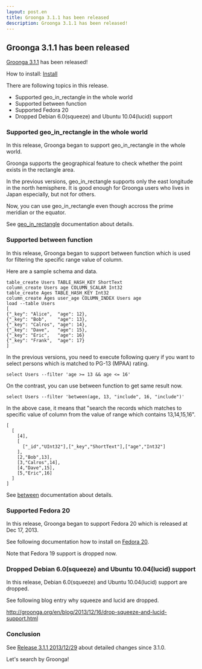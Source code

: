 ```yaml
---
layout: post.en
title: Groonga 3.1.1 has been released
description: Groonga 3.1.1 has been released!
---
```


Groonga 3.1.1 has been released
-------------------------------

[Groonga 3.1.1](/docs/news.html#release-3-1-0) has been released!

How to install: [Install](/docs/install.html)

There are following topics in this release.

-   Supported geo_in_rectangle in the whole world
-   Supported between function
-   Supported Fedora 20
-   Dropped Debian 6.0(squeeze) and Ubuntu 10.04(lucid) support

### Supported geo_in_rectangle in the whole world

In this release, Groonga began to support geo_in_rectangle in the
whole world.

Groonga supports the geographical feature to check whether the point
exists
in the rectangle area.

In the previous versions, geo_in_rectangle supports only the east
longitude in the north hemisphere.
It is good enough for Groonga users who lives in Japan especially, but
not for others.

Now, you can use geo_in_rectangle even though accross the prime
meridian or the equator.

See
[geo_in_rectangle](http://groonga.org/docs/reference/functions/geo_in_rectangle.html)
documentation about details.

### Supported between function

In this release, Groonga began to support between function which is used
for filtering the specific range value of column.

Here are a sample schema and data.

    table_create Users TABLE_HASH_KEY ShortText
    column_create Users age COLUMN_SCALAR Int32
    table_create Ages TABLE_HASH_KEY Int32
    column_create Ages user_age COLUMN_INDEX Users age
    load --table Users
    [
    {"_key": "Alice",  "age": 12},
    {"_key": "Bob",    "age": 13},
    {"_key": "Calros", "age": 14},
    {"_key": "Dave",   "age": 15},
    {"_key": "Eric",   "age": 16}
    {"_key": "Frank",  "age": 17}
    ]

In the previous versions, you need to execute following query if you
want to select persons which is matched to PG-13 (MPAA) rating.

    select Users --filter 'age >= 13 && age <= 16'

On the contrast, you can use between function to get same result now.

    select Users --filter 'between(age, 13, "include", 16, "include")'

In the above case, it means that "search the records which matches to
specific value of column from the value of range which contains
13,14,15,16".

    [
      [
        [4],
        [
          ["_id","UInt32"],["_key","ShortText"],["age","Int32"]
        ],
        [2,"Bob",13],
        [3,"Calros",14],
        [4,"Dave",15],
        [5,"Eric",16]
      ]
    ]

See [between](http://groonga.org/docs/reference/functions/between.html)
documentation about details.

### Supported Fedora 20

In this release, Groonga began to support Fedora 20 which is released at
Dec 17, 2013.

See following documentation how to install on [Fedora
20](http://groonga.org/docs/install/fedora.html).

Note that Fedora 19 support is dropped now.

### Dropped Debian 6.0(squeeze) and Ubuntu 10.04(lucid) support

In this release, Debian 6.0(squeeze) and Ubuntu 10.04(lucid) support are
dropped.

See following blog entry why squeeze and lucid are dropped.

http://groonga.org/en/blog/2013/12/16/drop-squeeze-and-lucid-support.html

### Conclusion

See [Release 3.1.1 2013/12/29](/docs/news.html#release-3-1-1) about
detailed changes since 3.1.0.

Let's search by Groonga!
